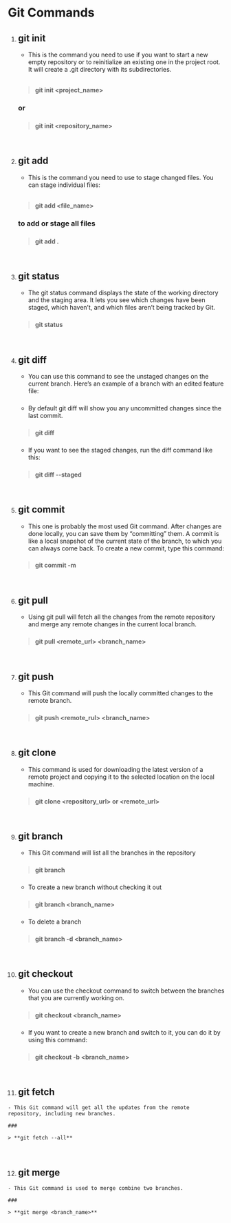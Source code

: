 # Git Commands

1. ## git init
   
   - This is the command you need to use if you want to start a new empty repository or to reinitialize an existing one in the project root. It will create a .git directory with its subdirectories.
  
    <br>

    > **git init <project_name>**

    ### or
    ###
    
    > **git init <repository_name>**

<br>

2. ## git add
   
   - This is the command you need to use to stage changed files. You can stage individual files:
  
    <br>

    > **git add <file_name>**
    
    ### to add or stage all files
    ###
    > **git add .**

<br>

3. ## git status
   
   - The git status command displays the state of the working directory and the staging area. It lets you see which changes have been staged, which haven’t, and which files aren’t being tracked by Git.
  
    ###

    > **git status**

<br>

4. ## git diff
   
   - You can use this command to see the unstaged changes on the current branch. Here’s an example of a branch with an edited feature file:

    ###

   - By default git diff will show you any uncommitted changes since the last commit.
  
    ###

    > **git diff**

    ###

    - If you want to see the staged changes, run the diff command like this:

    ###

    > **git diff --staged**

<br>

5. ## git commit
   
   - This one is probably the most used Git command. After changes are done locally, you can save them by “committing” them. A commit is like a local snapshot of the current state of the branch, to which you can always come back. To create a new commit, type this command:
  
    ###

    > **git commit -m <message>**

<br>

6. ## git pull
   
   - Using git pull will fetch all the changes from the remote repository and merge any remote changes in the current local branch.
  
    ###

    > **git pull <remote_url> <branch_name>**

<br>

7. ## git push
   
   - This Git command will push the locally committed changes to the remote branch.
  
    ###

    > **git push <remote_rul> <branch_name>**

<br>

8. ## git clone
   
   - This command is used for downloading the latest version of a remote project and copying it to the selected location on the local machine.
  
    ###

    > **git clone <repository_url> or <remote_url>**

<br>

9. ## git branch

   - This Git command will list all the branches in the repository
  
    ###

    > **git branch**

    ###

    - To create a new branch without checking it out

    ###

    > **git branch <branch_name>**

    ###

    - To delete a branch

    ###
    
    > **git branch -d <branch_name>**

<br>

10. ## git checkout
    
    - You can use the checkout command to switch between the branches that you are currently working on.
  
    ###

    > **git checkout <branch_name>**

    ###

    - If you want to create a new branch and switch to it, you can do it by using this command:

    ###

    > **git checkout -b <branch_name>**

<br>

11.  ## git fetch
    
    - This Git command will get all the updates from the remote repository, including new branches.
  
    ###

    > **git fetch --all**

<br>

12.  ## git merge
    
    - This Git command is used to merge combine two branches.
  
    ###

    > **git merge <branch_name>**

<br>